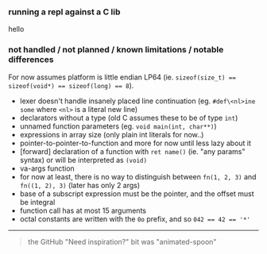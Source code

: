 ### running a repl against a C lib

hello

### not handled / not planned / known limitations / notable differences

For now assumes platform is little endian LP64 (ie. `sizeof(size_t) == sizeof(void*) == sizeof(long) == 8`).

- lexer doesn't handle insanely placed line continuation (eg. `#def\<nl>ine some` where `<nl>` is a literal new line)
- declarators without a type (old C assumes these to be of type `int`)
- unnamed function parameters (eg. `void main(int, char**)`)
- expressions in array size (only plain int literals for now..)
- pointer-to-pointer-to-function and more for now until less lazy about it
- [forward] declaration of a function with `ret name()` (ie. "any params" syntax) or will be interpreted as `(void)`
- va-args function
- for now at least, there is no way to distinguish between `fn(1, 2, 3)` and `fn((1, 2), 3)` (later has only 2 args)
- base of a subscript expression must be the pointer, and the offset must be integral
- function call has at most 15 arguments
- octal constants are written with the `0o` prefix, and so `042 == 42 == '*'`

---

> the GitHub "Need inspiration?" bit was "animated-spoon"
